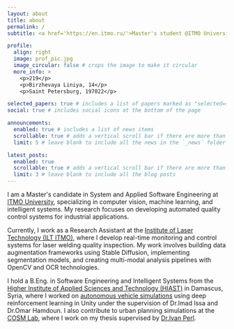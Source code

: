 ```yaml
---
layout: about
title: about
permalink: /
subtitle: <a href='https://en.itmo.ru/'>Master's student @ITMO University</a>

profile:
  align: right
  image: prof_pic.jpg
  image_circular: false # crops the image to make it circular
  more_info: >
    <p>219</p>
    <p>Birzhevaya Liniya, 14</p>
    <p>Saint Petersburg, 197022</p>

selected_papers: true # includes a list of papers marked as "selected={true}"
social: true # includes social icons at the bottom of the page

announcements:
  enabled: true # includes a list of news items
  scrollable: true # adds a vertical scroll bar if there are more than 3 news items
  limit: 5 # leave blank to include all the news in the `_news` folder

latest_posts:
  enabled: true
  scrollable: true # adds a vertical scroll bar if there are more than 3 new posts items
  limit: 3 # leave blank to include all the blog posts
---
```


I am a Master's candidate in System and Applied Software Engineering at [ITMO University](https://en.itmo.ru/en/), specializing in computer vision, machine learning, and intelligent systems. My research focuses on developing automated quality control systems for industrial applications.

Currently, I work as a Research Assistant at the [Institute of Laser Technology (ILT ITMO)](https://ilt.itmo.ru/team/), where I develop real-time monitoring and control systems for laser welding quality inspection. My work involves building data augmentation frameworks using Stable Diffusion, implementing segmentation models, and creating multi-modal analysis pipelines with OpenCV and OCR technologies.

I hold a B.Eng. in Software Engineering and Intelligent Systems from the [Higher Institute of Applied Sciences and Technology (HIAST)](https://hiast.edu.sy/en/software_engineering_artificial_intelligence_program) in Damascus, Syria, where I worked on [autonomous vehicle simulations](https://github.com/aveen007/autonomous-vehicle-with-unity) using deep reinforcement learning in Unity under the supervision of Dr.Imad Issa and Dr.Omar Hamdoun.
I also contribute to urban planning simulations at the [COSM Lab](https://cosm-lab.science/ru/), where I work on my thesis supervised by [Dr.Ivan Perl](https://i-perl.ru/bc/).